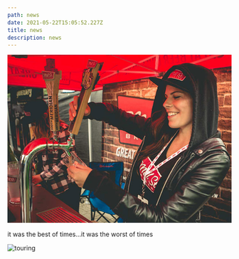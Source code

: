 ```yaml
---
path: news
date: 2021-05-22T15:05:52.227Z
title: news
description: news
---
```

![](../assets/jackalopelogo.jpg)

it was the best of times...it was the worst of times

![touring]( "touring")